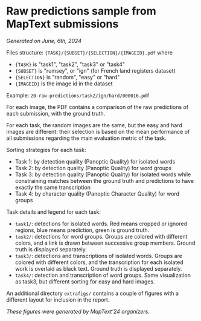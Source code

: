 # Raw predictions sample from MapText submissions

*Generated on June, 6th, 2024*

Files structure: `{TASK}/{SUBSET}/{SELECTION}/{IMAGEID}.pdf` where

- `{TASK}` is "task1", "task2", "task3" or "task4"
- `{SUBSET}` is "rumsey", or "ign" (for French land registers dataset)
- `{SELECTION}` is "random", "easy" or "hard"
- `{IMAGEID}` is the image id in the dataset

Example: `20-raw-predictions/task2/ign/hard/000016.pdf`

For each image, the PDF contains a comparison of the raw predictions of each submission, with the ground truth.

For each task, the random images are the same, but the easy and hard images are different: their selection is based on the mean performance of all submissions regarding the main evaluation metric of the task.


Sorting strategies for each task:

- Task 1: by detection quality (Panoptic Quality) for isolated words
- Task 2: by detection quality (Panoptic Quality) for word groups
- Task 3: by detection quality (Panoptic Quality) for isolated words while constraining matches between the ground truth and predictions to have exactly the same transcription
- Task 4: by character quality (Panoptic Character Quality) for word groups


Task details and legend for each task:

- `task1/`: detections for isolated words. Red means cropped or ignored regions, blue means prediction, green is ground truth.
- `task2/`: detections for word groups. Groups are colored with different colors, and a link is drawn between successive group members. Ground truth is displayed separately.
- `task3/`: detections and transcriptions of isolated words. Groups are colored with different colors, and the transcription for each isolated work is overlaid as black text. Ground truth is displayed separately.
- `task4/`: detection and transcription of word groups. Same visualization as task3, but different sorting for easy and hard images.


An additional directory `extrafigs/` contains a couple of figures with a different layout for inclusion in the report.


*These figures were generated by MapText'24 organizers.*

